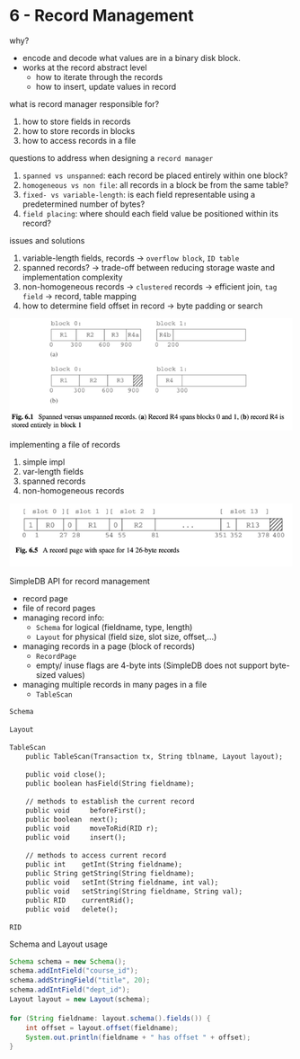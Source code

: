 # 6 - Record Management

why?
- encode and decode what values are in a binary disk block.
- works at the record abstract level
  - how to iterate through the records
  - how to insert, update values in record

what is record manager responsible for?
1. how to store fields in records 
2. how to store records in blocks 
3. how to access records in a file

questions to address when designing a `record manager`
1. `spanned vs unspanned`: each record be placed entirely within one block?
2. `homogeneous vs non file`: all records in a block be from the same table?
3. `fixed- vs variable-length`: is each field representable using a predetermined number of bytes?
4. `field placing`: where should each field value be positioned within its record?

issues and solutions
1. variable-length fields, records -> `overflow block`, `ID table`
2. spanned records? -> trade-off between reducing storage waste and implementation complexity
3. non-homogeneous records -> `clustered` records -> efficient join, `tag field` -> record, table mapping
4. how to determine field offset in record -> byte padding or search

![img.png](img_spanned_vs_unspanned_records.png)


implementing a file of records
1. simple impl
2. var-length fields
3. spanned records
4. non-homogeneous records

![img.png](img_record_page.png)

SimpleDB API for record management
- record page
- file of record pages
- managing record info: 
  - `Schema` for logical (fieldname, type, length)
  - `Layout` for physical (field size, slot size, offset,...)
- managing records in a page (block of records)
  - `RecordPage`
  - empty/ inuse flags are 4-byte ints (SimpleDB does not support byte-sized values)
- managing multiple records in many pages in a file
  - `TableScan`

```
Schema

Layout

TableScan
    public TableScan(Transaction tx, String tblname, Layout layout);
    
    public void close();
    public boolean hasField(String fieldname);
    
    // methods to establish the current record
    public void     beforeFirst();
    public boolean  next();
    public void     moveToRid(RID r);
    public void     insert();
    
    // methods to access current record
    public int    getInt(String fieldname);
    public String getString(String fieldname);
    public void   setInt(String fieldname, int val);
    public void   setString(String fieldname, String val);
    public RID    currentRid();
    public void   delete();

RID
```

Schema and Layout usage

```java
Schema schema = new Schema();
schema.addIntField("course_id");
schema.addStringField("title", 20);
schema.addIntField("dept_id");
Layout layout = new Layout(schema);

for (String fieldname: layout.schema().fields()) {
    int offset = layout.offset(fieldname);
    System.out.println(fieldname + " has offset " + offset);
}
```
